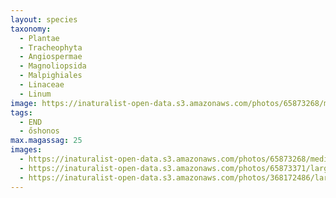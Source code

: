 ```yaml
---
layout: species
taxonomy:
  - Plantae
  - Tracheophyta
  - Angiospermae
  - Magnoliopsida
  - Malpighiales
  - Linaceae
  - Linum 
image: https://inaturalist-open-data.s3.amazonaws.com/photos/65873268/medium.jpeg
tags:
  - END
  - őshonos
max.magassag: 25
images:
  - https://inaturalist-open-data.s3.amazonaws.com/photos/65873268/medium.jpeg
  - https://inaturalist-open-data.s3.amazonaws.com/photos/65873371/large.jpeg
  - https://inaturalist-open-data.s3.amazonaws.com/photos/368172486/large.jpeg
---
```



